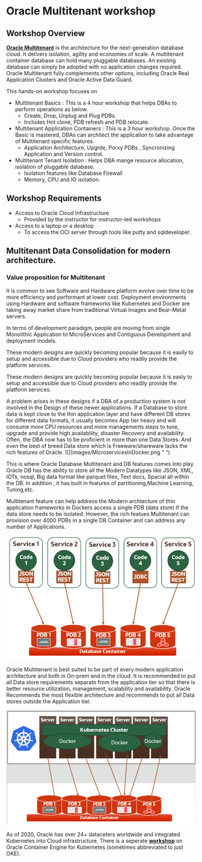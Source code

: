 # Oracle Multitenant workshop

## Workshop Overview

**[Oracle Multitenant](https://github.com/oracle/learning-library/issues)** is the architecture for the next-generation database cloud. It delivers isolation, agility and economies of scale. A multitenant container database can hold many pluggable databases. An existing database can simply be adopted with no application changes required. Oracle Multitenant fully complements other options, including Oracle Real Application Clusters and Oracle Active Data Guard.

This hands-on workshop focuses on
* Multitenant Basics : This is a 4 hour workshop that helps DBAs to perform operations as below.
    * Create, Drop, Unplug and Plug PDBs.
    * Includes Hot clone, PDB refresh and PDB relocate.
* Multitenant Application Containers : This is a 3 hour workshop. Once the Basic is mastered, DBAs can architect the application to take advantage of Multitenant specific features.
    * Application Architecture, Upgrde, Porxy PDBs , Syncronizing Application and Version control.
* Multitenant Tenant Isolation : Helps DBA mange resource allocation, isolation of pluggable database.
    * Isolation features like Database Firewall
    * Memory, CPU and IO isolation.

## Workshop Requirements

* Access to Oracle Cloud Infrastructure
    * Provided by the instructor for instructor-led workshops
* Access to a laptop or a desktop
    * To access the OCI server through tools like putty and sqldeveloper.


## Multitenant Data Consolidation for modern architecture.

###  Value proposition for Multitenant

<p>
It is common to see Software and Hardware platform evolve over time to be more efficiency and performant at lower cost. Deployment environments using Hardware and software frameworks like Kubernetes and Docker are taking away market share from traditional Virtual Images and Bear-Metal servers.
<p>
In terms of development paradigm, people are moving from single Monolithic Application to MicroServices and Contiguous Development and deployment models.
<p>
These modern designs are quickly becoming popular because it is easily to setup and accessible due to Cloud providers who readily provide the platform services.
<p>
These modern designs are quickly becoming popular because it is easly to setup and accessible due to Cloud providers who readily provide the platform services.
<p>
A problem arises in these designs if a DBA of a production system is not involved in the Design of these newer applications. If a Database to store data is kept close to the thin application layer and have different DB stores for different data formats, it usually becomes App tier heavy and will consume more CPU resources and more managements steps to tune, upgrade and provide high availability, disaster Recovery and availability. Often, the DBA now has to be proficient in more than one Data Stores. And even the best of breed Data store which is Freeware/shareware lacks the rich features of Oracle.
![](images/MicroservicesInDocker.png " ")

This is where Oracle Database Multitenant and DB features comes into play. Oracle DB has the ability to store all the Modern Datatypes like JSON, XML, IOTs, nosql, Big data format like parquet files, Text docs, Spacial all within the DB. In addition , it has built in features of partitioning,Machine Learning, Tuning,etc.

Multitenant feature can help address the Modern archtecture of thin application frameworks in Dockers access a single PDB (data store) if the data store needs to be isolated. However, the rich featues Multitenant can provision over 4000 PDBs in a single DB Container and can address any number of Applications.

![](images/MicroServiceCDB.png " ")

Oracle Multitenant is best suited to be part of every modern application architecture and both in On-prem and in the cloud. It is recommended to put all Data store requirements separate from the application tier so that there is better resource utilization, management, scalability and availability. Oracle Recommends the most flexible architecture and recommends to put all Data stores outside the Application tier.

![](images/MordernArchtecture.png " ")

As of 2020, Oracle has over 24+ dataceters worldwide and integrated Kubernetes into Cloud infrastructure.
There is a seperate **[workshop](https://github.com/oracle/learning-library/blob/master/common/labs/generate-ssh-key/generate-ssh-keys.md#connecting-to-an-instance-using-putty)** on Oracle Container Engine for Kubernetes (sometimes abbreviated to just OKE).
